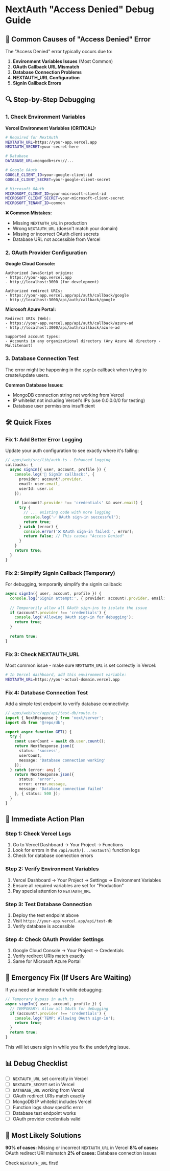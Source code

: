 # NextAuth "Access Denied" Debug Guide

## 🚨 Common Causes of "Access Denied" Error

The "Access Denied" error typically occurs due to:

1. **Environment Variables Issues** (Most Common)
2. **OAuth Callback URL Mismatch** 
3. **Database Connection Problems**
4. **NEXTAUTH_URL Configuration**
5. **SignIn Callback Errors**

## 🔍 Step-by-Step Debugging

### 1. Check Environment Variables

**Vercel Environment Variables (CRITICAL):**
```bash
# Required for NextAuth
NEXTAUTH_URL=https://your-app.vercel.app
NEXTAUTH_SECRET=your-secret-here

# Database
DATABASE_URL=mongodb+srv://...

# Google OAuth
GOOGLE_CLIENT_ID=your-google-client-id
GOOGLE_CLIENT_SECRET=your-google-client-secret

# Microsoft OAuth  
MICROSOFT_CLIENT_ID=your-microsoft-client-id
MICROSOFT_CLIENT_SECRET=your-microsoft-client-secret
MICROSOFT_TENANT_ID=common
```

**❌ Common Mistakes:**
- Missing `NEXTAUTH_URL` in production
- Wrong `NEXTAUTH_URL` (doesn't match your domain)
- Missing or incorrect OAuth client secrets
- Database URL not accessible from Vercel

### 2. OAuth Provider Configuration

**Google Cloud Console:**
```
Authorized JavaScript origins:
- https://your-app.vercel.app
- http://localhost:3000 (for development)

Authorized redirect URIs:
- https://your-app.vercel.app/api/auth/callback/google
- http://localhost:3000/api/auth/callback/google
```

**Microsoft Azure Portal:**
```
Redirect URIs (Web):
- https://your-app.vercel.app/api/auth/callback/azure-ad
- http://localhost:3000/api/auth/callback/azure-ad

Supported account types:
- Accounts in any organizational directory (Any Azure AD directory - Multitenant)
```

### 3. Database Connection Test

The error might be happening in the `signIn` callback when trying to create/update users.

**Common Database Issues:**
- MongoDB connection string not working from Vercel
- IP whitelist not including Vercel's IPs (use 0.0.0.0/0 for testing)
- Database user permissions insufficient

## 🛠️ Quick Fixes

### Fix 1: Add Better Error Logging

Update your auth configuration to see exactly where it's failing:

```typescript
// apps/web/src/lib/auth.ts - Enhanced logging
callbacks: {
  async signIn({ user, account, profile }) {
    console.log('🔐 SignIn callback:', { 
      provider: account?.provider, 
      email: user.email,
      userId: user.id 
    });
    
    if (account?.provider !== 'credentials' && user.email) {
      try {
        // ... existing code with more logging
        console.log('✅ OAuth sign-in successful');
        return true;
      } catch (error) {
        console.error('❌ OAuth sign-in failed:', error);
        return false; // This causes "Access Denied"
      }
    }
    return true;
  }
}
```

### Fix 2: Simplify SignIn Callback (Temporary)

For debugging, temporarily simplify the signIn callback:

```typescript
async signIn({ user, account, profile }) {
  console.log('SignIn attempt:', { provider: account?.provider, email: user.email });
  
  // Temporarily allow all OAuth sign-ins to isolate the issue
  if (account?.provider !== 'credentials') {
    console.log('Allowing OAuth sign-in for debugging');
    return true;
  }
  
  return true;
}
```

### Fix 3: Check NEXTAUTH_URL

Most common issue - make sure `NEXTAUTH_URL` is set correctly in Vercel:

```bash
# In Vercel dashboard, add this environment variable:
NEXTAUTH_URL=https://your-actual-domain.vercel.app
```

### Fix 4: Database Connection Test

Add a simple test endpoint to verify database connectivity:

```typescript
// apps/web/src/app/api/test-db/route.ts
import { NextResponse } from 'next/server';
import db from '@repo/db';

export async function GET() {
  try {
    const userCount = await db.user.count();
    return NextResponse.json({ 
      status: 'success', 
      userCount,
      message: 'Database connection working' 
    });
  } catch (error: any) {
    return NextResponse.json({ 
      status: 'error', 
      error: error.message,
      message: 'Database connection failed' 
    }, { status: 500 });
  }
}
```

## 🔧 Immediate Action Plan

### Step 1: Check Vercel Logs
1. Go to Vercel Dashboard → Your Project → Functions
2. Look for errors in the `/api/auth/[...nextauth]` function logs
3. Check for database connection errors

### Step 2: Verify Environment Variables
1. Vercel Dashboard → Your Project → Settings → Environment Variables
2. Ensure all required variables are set for "Production"
3. Pay special attention to `NEXTAUTH_URL`

### Step 3: Test Database Connection
1. Deploy the test endpoint above
2. Visit `https://your-app.vercel.app/api/test-db`
3. Verify database is accessible

### Step 4: Check OAuth Provider Settings
1. Google Cloud Console → Your Project → Credentials
2. Verify redirect URIs match exactly
3. Same for Microsoft Azure Portal

## 🚨 Emergency Fix (If Users Are Waiting)

If you need an immediate fix while debugging:

```typescript
// Temporary bypass in auth.ts
async signIn({ user, account, profile }) {
  // TEMPORARY: Allow all OAuth for debugging
  if (account?.provider !== 'credentials') {
    console.log('TEMP: Allowing OAuth sign-in');
    return true;
  }
  return true;
}
```

This will let users sign in while you fix the underlying issue.

## 📊 Debug Checklist

- [ ] `NEXTAUTH_URL` set correctly in Vercel
- [ ] `NEXTAUTH_SECRET` set in Vercel  
- [ ] `DATABASE_URL` working from Vercel
- [ ] OAuth redirect URIs match exactly
- [ ] MongoDB IP whitelist includes Vercel
- [ ] Function logs show specific error
- [ ] Database test endpoint works
- [ ] OAuth provider credentials valid

## 🎯 Most Likely Solutions

**90% of cases:** Missing or incorrect `NEXTAUTH_URL` in Vercel
**8% of cases:** OAuth redirect URI mismatch
**2% of cases:** Database connection issues

Check `NEXTAUTH_URL` first! 